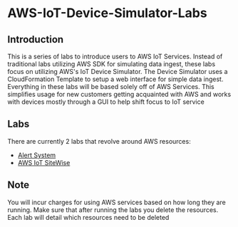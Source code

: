 # AWS-IoT-Device-Simulator-Labs

## Introduction
This is a series of labs to introduce users to AWS IoT Services. Instead of traditional labs utilizing AWS SDK for simulating data ingest, these labs focus on utilizing AWS's IoT Device Simulator. The Device Simulator uses a CloudFormation Template to setup a web interface for simple data ingest. Everything in these labs will be based solely off of AWS Services.  This simplifies usage for new customers getting acquainted with AWS and works with devices mostly through a GUI to help shift focus to IoT service

## Labs
There are currently 2 labs that revolve around AWS resources:
* [Alert System](./AlertSystem)
* [AWS IoT SiteWise](./SiteWise/README.md)

## Note
You will incur charges for using AWS services based on how long they are running. Make sure that after running the labs you delete the resources. Each lab will detail which resources need to be deleted

